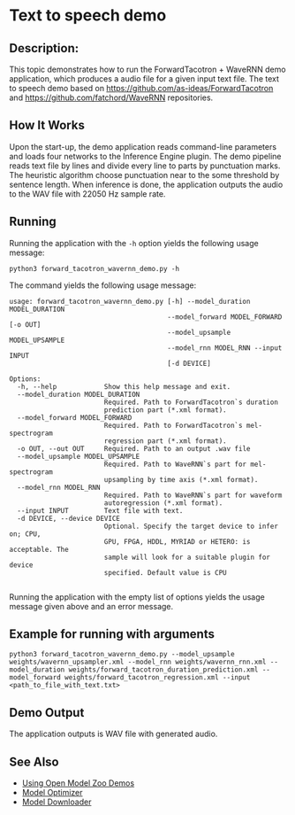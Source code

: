 # Text to speech demo

## Description:
This topic demonstrates how to run the ForwardTacotron + WaveRNN demo application, which produces a audio file for a given input text file.
The text to speech demo based on https://github.com/as-ideas/ForwardTacotron and https://github.com/fatchord/WaveRNN repositories.

## How It Works

Upon the start-up, the demo application reads command-line parameters and loads four networks to the
Inference Engine plugin. The demo pipeline reads text file by lines and divide every line to parts by punctuation marks.
The heuristic algorithm choose punctuation near to the some threshold by sentence length.
When inference is done, the application outputs the audio to the WAV file with 22050 Hz sample rate.

## Running

Running the application with the `-h` option yields the following usage message:

```
python3 forward_tacotron_wavernn_demo.py -h
```

The command yields the following usage message:

```
usage: forward_tacotron_wavernn_demo.py [-h] --model_duration MODEL_DURATION
                                        --model_forward MODEL_FORWARD [-o OUT]
                                        --model_upsample MODEL_UPSAMPLE
                                        --model_rnn MODEL_RNN --input INPUT
                                        [-d DEVICE]

Options:
  -h, --help            Show this help message and exit.
  --model_duration MODEL_DURATION
                        Required. Path to ForwardTacotron`s duration
                        prediction part (*.xml format).
  --model_forward MODEL_FORWARD
                        Required. Path to ForwardTacotron`s mel-spectrogram
                        regression part (*.xml format).
  -o OUT, --out OUT     Required. Path to an output .wav file
  --model_upsample MODEL_UPSAMPLE
                        Required. Path to WaveRNN`s part for mel-spectrogram
                        upsampling by time axis (*.xml format).
  --model_rnn MODEL_RNN
                        Required. Path to WaveRNN`s part for waveform
                        autoregression (*.xml format).
  --input INPUT         Text file with text.
  -d DEVICE, --device DEVICE
                        Optional. Specify the target device to infer on; CPU,
                        GPU, FPGA, HDDL, MYRIAD or HETERO: is acceptable. The
                        sample will look for a suitable plugin for device
                        specified. Default value is CPU


```

Running the application with the empty list of options yields the usage message given above and an error message.

## Example for running with arguments
```
python3 forward_tacotron_wavernn_demo.py --model_upsample weights/wavernn_upsampler.xml --model_rnn weights/wavernn_rnn.xml --model_duration weights/forward_tacotron_duration_prediction.xml --model_forward weights/forward_tacotron_regression.xml --input <path_to_file_with_text.txt>
```

## Demo Output

The application outputs is WAV file with generated audio.

## See Also

* [Using Open Model Zoo Demos](../../README.md)
* [Model Optimizer](https://docs.openvinotoolkit.org/latest/_docs_MO_DG_Deep_Learning_Model_Optimizer_DevGuide.html)
* [Model Downloader](../../../tools/downloader/README.md)


